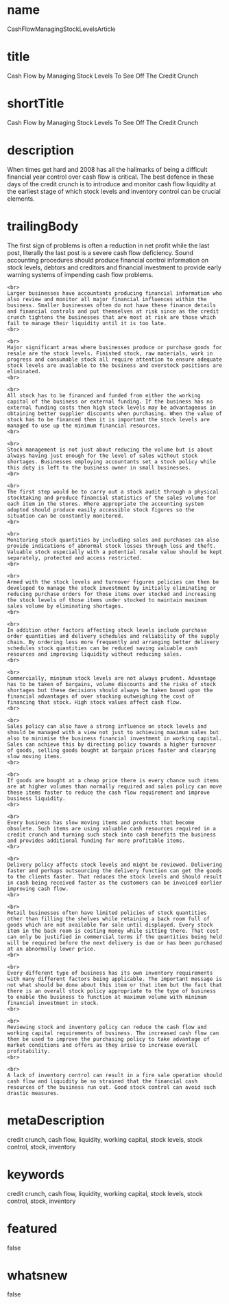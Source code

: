 # name
CashFlowManagingStockLevelsArticle

# title
Cash Flow by Managing Stock Levels To See Off The Credit Crunch

# shortTitle
Cash Flow by Managing Stock Levels To See Off The Credit Crunch

# description
<p>When times get hard and 2008 has all the hallmarks of being a difficult financial year control over cash flow is critical. The best defence in these days of the credit crunch is to introduce and monitor cash flow liquidity at the earliest stage of which stock levels and inventory control can be crucial elements.</p>

# trailingBody
<p>
    The first sign of problems is often a reduction in net profit while the last post, literally the last post is a severe cash flow deficiency. Sound accounting procedures should produce financial control information on stock levels, debtors and creditors and financial investment to provide early warning systems of impending cash flow problems.
    <br>
     
    <br>
    Larger businesses have accountants producing financial information who also review and monitor all major financial influences within the business. Smaller businesses often do not have these finance details and financial controls and put themselves at risk since as the credit crunch tightens the businesses that are most at risk are those which fail to manage their liquidity until it is too late.
    <br>
     
    <br>
    Major significant areas where businesses produce or purchase goods for resale are the stock levels. Finished stock, raw materials, work in progress and consumable stock all require attention to ensure adequate stock levels are available to the business and overstock positions are eliminated.
    <br>
     
    <br>
    All stock has to be financed and funded from either the working capital of the business or external funding. If the business has no external funding costs then high stock levels may be advantageous in obtaining better supplier discounts when purchasing. When the value of stock has to be financed then it is important the stock levels are managed to use up the minimum financial resources.
    <br>
     
    <br>
    Stock management is not just about reducing the volume but is about always having just enough for the level of sales without stock shortages. Businesses employing accountants set a stock policy while this duty is left to the business owner in small businesses. 
    <br>
     
    <br>
    The first step would be to carry out a stock audit through a physical stocktaking and produce financial statistics of the sales volume for each item in the stores. Where appropriate the accounting system adopted should produce easily accessible stock figures so the situation can be constantly monitored.
    <br>
     
    <br>
    Monitoring stock quantities by including sales and purchases can also provide indications of abnormal stock losses through loss and theft. Valuable stock especially with a potential resale value should be kept separately, protected and access restricted.
    <br>
     
    <br>
    Armed with the stock levels and turnover figures policies can then be developed to manage the stock investment by initially eliminating or reducing purchase orders for those items over stocked and increasing the stock levels of those items under stocked to maintain maximum sales volume by eliminating shortages.
    <br>
     
    <br>
    In addition other factors affecting stock levels include purchase order quantities and delivery schedules and reliability of the supply chain. By ordering less more frequently and arranging better delivery schedules stock quantities can be reduced saving valuable cash resources and improving liquidity without reducing sales.
    <br>
     
    <br>
    Commercially, minimum stock levels are not always prudent. Advantage has to be taken of bargains, volume discounts and the risks of stock shortages but these decisions should always be taken based upon the financial advantages of over stocking outweighing the cost of financing that stock. High stock values affect cash flow.
    <br>
     
    <br>
    Sales policy can also have a strong influence on stock levels and should be managed with a view not just to achieving maximum sales but also to minimise the business financial investment in working capital. Sales can achieve this by directing policy towards a higher turnover of goods, selling goods bought at bargain prices faster and clearing slow moving items.
    <br>
     
    <br>
    If goods are bought at a cheap price there is every chance such items are at higher volumes than normally required and sales policy can move these items faster to reduce the cash flow requirement and improve business liquidity.
    <br>
     
    <br>
    Every business has slow moving items and products that become obsolete. Such items are using valuable cash resources required in a credit crunch and turning such stock into cash benefits the business and provides additional funding for more profitable items.
    <br>
     
    <br>
    Delivery policy affects stock levels and might be reviewed. Delivering faster and perhaps outsourcing the delivery function can get the goods to the clients faster. That reduces the stock levels and should result in cash being received faster as the customers can be invoiced earlier improving cash flow.
    <br>
     
    <br>
    Retail businesses often have limited policies of stock quantities other than filling the shelves while retaining a back room full of goods which are not available for sale until displayed. Every stock item in the back room is costing money while sitting there. That cost can only be justified in commercial terms if the quantities being held will be required before the next delivery is due or has been purchased at an abnormally lower price.
    <br>
     
    <br>
    Every different type of business has its own inventory requirements with many different factors being applicable. The important message is not what should be done about this item or that item but the fact that there is an overall stock policy appropriate to the type of business to enable the business to function at maximum volume with minimum financial investment in stock.
    <br>
     
    <br>
    Reviewing stock and inventory policy can reduce the cash flow and working capital requirements of business. The increased cash flow can then be used to improve the purchasing policy to take advantage of market conditions and offers as they arise to increase overall profitability.
    <br>
     
    <br>
    A lack of inventory control can result in a fire sale operation should cash flow and liquidity be so strained that the financial cash resources of the business run out. Good stock control can avoid such drastic measures.
</p>


# metaDescription
credit crunch, cash flow, liquidity, working capital, stock levels, stock control, stock, inventory

# keywords
credit crunch, cash flow, liquidity, working capital, stock levels, stock control, stock, inventory

# featured
false

# whatsnew
false
